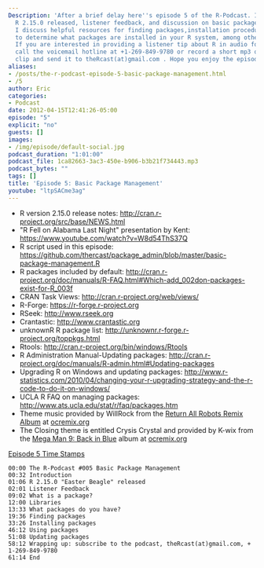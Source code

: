 ```yaml
---
Description: 'After a brief delay here''s episode 5 of the R-Podcast. In this episode:
  R 2.15.0 released, listener feedback, and discussion on basic package management.
  I discuss helpful resources for finding packages,installation procedures, and how
  to determine what packages are installed in your R system, among other considerations.
  If you are interested in providing a listener tip about R in audio format, please
  call the voicemail hotline at +1-269-849-9780 or record a short mp3 or ogg audio
  clip and send it to theRcast(at)gmail.com . Hope you enjoy the episode!'
aliases:
- /posts/the-r-podcast-episode-5-basic-package-management.html
- /5
author: Eric
categories:
- Podcast
date: 2012-04-15T12:41:26-05:00
episode: "5"
explicit: "no"
guests: []
images:
- /img/episode/default-social.jpg
podcast_duration: "1:01:00"
podcast_file: 1ca82663-3ac3-450e-b906-b3b21f734443.mp3
podcast_bytes: ""
tags: []
title: 'Episode 5: Basic Package Management'
youtube: "ltpSACme3ag"
---
```


-   R version 2.15.0 release notes: <http://cran.r-project.org/src/base/NEWS.html>
-   "R Fell on Alabama Last Night" presentation by Kent: <https://www.youtube.com/watch?v=W8d54ThS37Q>
-   R script used in this episode: <https://github.com/thercast/package_admin/blob/master/basic-package-management.R>
-   R packages included by default: <http://cran.r-project.org/doc/manuals/R-FAQ.html#Which-add_002don-packages-exist-for-R_003f>
-   CRAN Task Views: <http://cran.r-project.org/web/views/>
-   R-Forge: <https://r-forge.r-project.org>
-   RSeek: <http://www.rseek.org>
-   Crantastic: <http://www.crantastic.org>
-   unknownR R package list: <http://unknownr.r-forge.r-project.org/toppkgs.html>
-   Rtools: <http://cran.r-project.org/bin/windows/Rtools>
-   R Administration Manual-Updating packages: <http://cran.r-project.org/doc/manuals/R-admin.html#Updating-packages>
-   Upgrading R on Windows and updating packages: <http://www.r-statistics.com/2010/04/changing-your-r-upgrading-strategy-and-the-r-code-to-do-it-on-windows/>
-   UCLA R FAQ on managing packages: <http://www.ats.ucla.edu/stat/r/faq/packages.htm>
-   Theme music provided by WillRock from the [Return All Robots Remix Album](http://ocremix.org/events/returnallrobots/) at [ocremix.org](http://ocremix.org/)
-   The Closing theme is entitled Crysis Crystal and provided by K-wix from the [Mega Man 9: Back in Blue](http://backinblue.ocremix.org/) album at [ocremix.org](http://ocremix.org/)

<span style="text-decoration: underline;">Episode 5 Time Stamps</span>

    00:00 The R-Podcast #005 Basic Package Management
    00:32 Introduction
    01:06 R 2.15.0 "Easter Beagle" released
    02:01 Listener Feedback
    09:02 What is a package?
    12:00 Libraries
    13:33 What packages do you have?
    19:36 Finding packages
    33:26 Installing packages
    46:12 Using packages
    51:08 Updating packages
    58:12 Wrapping up: subscribe to the podcast, theRcast(at)gmail.com, + 1-269-849-9780
    61:14 End
